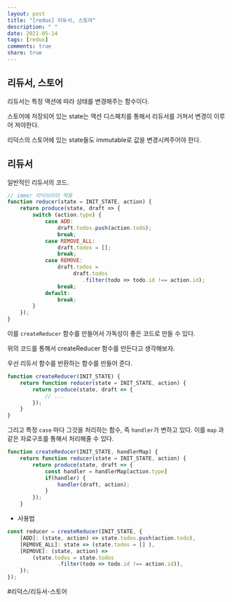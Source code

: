```yaml
---
layout: post
title: "[redux] 리듀서, 스토어"
description: " "
date: 2021-05-14
tags: [redux]
comments: true
share: true
---
```



##  리듀서, 스토어
리듀서는 특정 액션에 따라 상태를 변경해주는 함수이다.

스토어에 저장되어 있는 state는 액션 디스패치를 통해서 리듀서를 거쳐서 변경이 이루어 져야한다.

리덕스의 스토어에 있는 state들도 immutable로 값을 변경시켜주어야 한다.


## 리듀서

일반적인 리듀서의 코드.

```js
// immer 라이브러리 적용
function reducer(state = INIT_STATE, action) {
	return produce(state, draft => {
		switch (action.type) {
			case ADD:
				draft.todos.push(action.todo);
				break;
			case REMOVE_ALL:
				draft.todos = [];
				break;
			case REMOVE:
				draft.todos = 
					 draft.todos
						.filter(todo => todo.id !== action.id);
				break;
			default: 
				break;
		}
	});
}	
```


이를 `createReducer` 함수를 만들어서 가독성이 좋은 코드로 만들 수 있다.

위의 코드를 통해서 createReducer 함수를 만든다고 생각해보자.

우선 리듀서 함수를 반환하는 함수를 만들어 준다.

```js
function createReducer(INIT_STATE) {
	return function reducer(state = INIT_STATE, action) {
		return produce(state, draft => {
			// ...
		});	
	}	
}
```

그리고 특정 `case` 마다 그것을 처리하는 함수, 즉 `handler`가 변하고 있다. 이를 `map` 과 같은 자료구조를 통해서 처리해줄 수 있다.


```javascript
function createReducer(INIT_STATE, handlerMap) {
	return function reducer(state = INIT_STATE, action) {
		return produce(state, draft => {
			const handler = handlerMap[action.type]
			if(handler) {
				handler(draft, action);
			}
		});	
	}
```


- 사용법

```javascript
const reducer = createReducer(INIT_STATE, {
	[ADD]: (state, action) => state.todos.push(action.todo),
	[REMOVE_ALL]: state => (state.todos = [] ),
	[REMOVE]: (state, action) =>
		(state.todos = state.todos
				.filter(todo => todo.id !== action.id)),
	});
});
```



#리덕스/리듀서-스토어
